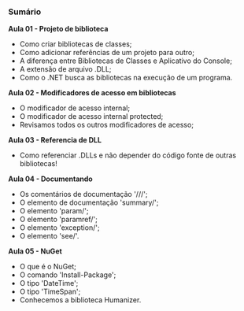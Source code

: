### Sumário

**Aula 01 - Projeto de biblioteca**

- Como criar bibliotecas de classes;
- Como adicionar referências de um projeto para outro;
- A diferença entre Bibliotecas de Classes e Aplicativo do Console;
- A extensão de arquivo .DLL;
- Como o .NET busca as bibliotecas na execução de um programa.

**Aula 02 - Modificadores de acesso em bibliotecas**

- O modificador de acesso internal;
- O modificador de acesso internal protected;
- Revisamos todos os outros modificadores de acesso;

**Aula 03 - Referencia de DLL**

- Como referenciar .DLLs e não depender do código fonte de outras bibliotecas!

**Aula 04 - Documentando**

- Os comentários de documentação '///';
- O elemento de documentação 'summary/';
- O elemento 'param/';
- O elemento 'paramref/';
- O elemento 'exception/';
- O elemento 'see/'.

**Aula 05 - NuGet**

- O que é o NuGet;
- O comando 'Install-Package';
- O tipo 'DateTime';
- O tipo 'TimeSpan';
- Conhecemos a biblioteca Humanizer.

